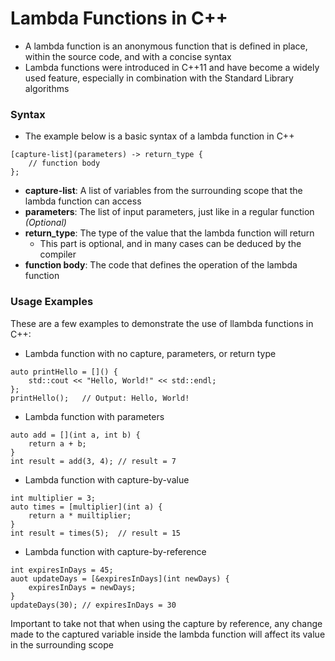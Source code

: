 # Lambda Functions in C++
- A lambda function is an anonymous function that is defined in place, within the source code, and with a concise syntax
- Lambda functions were introduced in C++11 and have become a widely used feature, especially in combination with the Standard Library algorithms

### Syntax
- The example below is a basic syntax of a lambda function in C++    
```
[capture-list](parameters) -> return_type {
    // function body
};
```    
- **capture-list**: A list of variables from the surrounding scope that the lambda function can access
- **parameters**: The list of input parameters, just like in a regular function *(Optional)*
- **return_type**: The type of the value that the lambda function will return 
    - This part is optional, and in many cases can be deduced by the compiler
- **function body**: The code that defines the operation of the lambda function

### Usage Examples
These are a few examples to demonstrate the use of llambda functions in C++:
- Lambda function with no capture, parameters, or return type   
```
auto printHello = []() {
    std::cout << "Hello, World!" << std::endl;
};
printHello();   // Output: Hello, World!
```
- Lambda function with parameters
```
auto add = [](int a, int b) {
    return a + b;
}
int result = add(3, 4); // result = 7
```
- Lambda function with capture-by-value
```
int multiplier = 3;
auto times = [multiplier](int a) {
    return a * muiltiplier;
}
int result = times(5);  // result = 15
```
- Lambda function with capture-by-reference
```
int expiresInDays = 45;
auot updateDays = [&expiresInDays](int newDays) {
    expiresInDays = newDays;
}
updateDays(30); // expiresInDays = 30
```

Important to take not that when using the capture by reference, any change made to the captured variable inside the lambda function will affect its value in the surrounding scope
